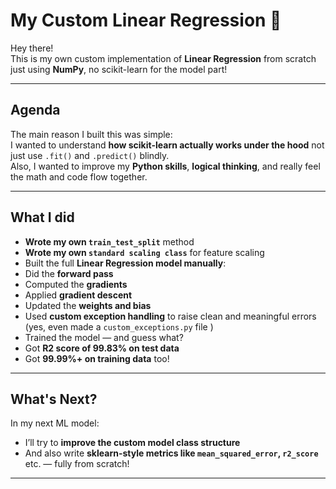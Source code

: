 # My Custom Linear Regression 🚀

Hey there!  
This is my own custom implementation of **Linear Regression** from scratch just using **NumPy**, no scikit-learn for the model part!

---

##  Agenda

The main reason I built this was simple:  
I wanted to understand **how scikit-learn actually works under the hood**  not just use `.fit()` and `.predict()` blindly.  
Also, I wanted to improve my **Python skills**, **logical thinking**, and really feel the math and code flow together.

---

##  What I did

-   **Wrote my own `train_test_split`** method  
-   **Wrote my own `standard scaling class`** for feature scaling    
-   Built the full **Linear Regression model manually**:
  - Did the **forward pass**
  - Computed the **gradients**
  - Applied **gradient descent**
  - Updated the **weights and bias**  
-   Used **custom exception handling** to raise clean and meaningful errors (yes, even made a `custom_exceptions.py` file )
-  Trained the model — and guess what?
  - Got **R2 score of 99.83% on test data**
  - Got **99.99%+ on training data** too!

---

##  What's Next?

In my next ML model:
- I’ll try to **improve the custom model class structure**
- And also write **sklearn-style metrics like `mean_squared_error`, `r2_score`** etc. — fully from scratch!


---

